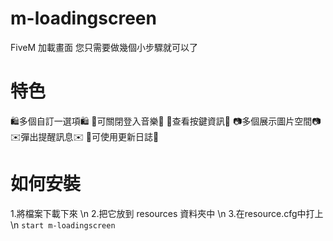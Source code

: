 # m-loadingscreen
FiveM 加載畫面 您只需要做幾個小步驟就可以了


# 特色

🛍️多個自訂一選項🛍️
🚫可關閉登入音樂🚫
📱查看按鍵資訊📱
📷多個展示圖片空間📷
✉️彈出提醒訊息✉️
🧾可使用更新日誌🧾 


# 如何安裝
1.將檔案下載下來 \n
2.把它放到 resources 資料夾中 \n
3.在resource.cfg中打上 \n
``` start m-loadingscreen ```
